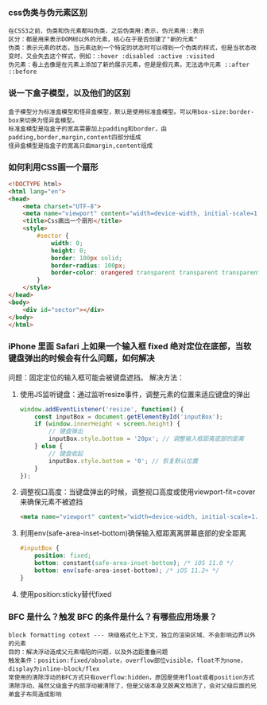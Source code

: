 ### css伪类与伪元素区别

```
在CSS3之前，伪类和伪元素都叫伪类，之后伪类用:表示，伪元素用::表示
区分：都是用来表示DOM树以外的元素，核心在于是否创建了"新的元素"
伪类：表示元素的状态，当元素达到一个特定的状态时可以得到一个伪类的样式，但是当状态改变时，又会失去这个样式，例如：:hover :disabled :active :visited
伪元素：看上去像是在元素上添加了新的展示元素，但是是假元素，无法选中元素 ::after ::before
```

### 说一下盒子模型，以及他们的区别
```
盒子模型分为标准盒模型和怪异盒模型，默认是使用标准盒模型。可以用box-size:border-box来切换为怪异盒模型。
标准盒模型是指盒子的宽高需要加上padding和border，由padding,border,margin,content四部分组成
怪异盒模型是指盒子的宽高只由margin,content组成
```

### 如何利用CSS画一个扇形

```html
<!DOCTYPE html>
<html lang="en">
<head>
    <meta charset="UTF-8">
    <meta name="viewport" content="width=device-width, initial-scale=1.0">
    <title>Css画出一个扇形</title>
    <style>
        #sector {
            width: 0;
            height: 0;
            border: 100px solid;
            border-radius: 100px;
            border-color: orangered transparent transparent transparent;
        }
    </style>
</head>
<body>
    <div id="sector"></div>
</body>
</html>
```
### iPhone 里面 Safari 上如果一个输入框 fixed 绝对定位在底部，当软键盘弹出的时候会有什么问题，如何解决

问题：固定定位的输入框可能会被键盘遮挡。
解决方法：
1. 使用JS监听键盘：通过监听resize事件，调整元素的位置来适应键盘的弹出
   ```js
   window.addEventListener('resize', function() {
       const inputBox = document.getElementById('inputBox');
       if (window.innerHeight < screen.height) {
           // 键盘弹出
           inputBox.style.bottom = '20px'; // 调整输入框距离底部的距离
       } else {
           // 键盘收起
           inputBox.style.bottom = '0'; // 恢复默认位置
       }
   });
   ```
2. 调整视口高度：当键盘弹出的时候，调整视口高度或使用viewport-fit=cover来确保元素不被遮挡
   ```html
   <meta name="viewport" content="width=device-width, initial-scale=1.0, viewport-fit=cover">
   ```
3. 利用env(safe-area-inset-bottom)确保输入框距离离屏幕底部的安全距离
   ```css
   #inputBox {
       position: fixed;
       bottom: constant(safe-area-inset-bottom); /* iOS 11.0 */
       bottom: env(safe-area-inset-bottom); /* iOS 11.2+ */
   }
   ```

4. 使用position:sticky替代fixed
### BFC 是什么？触发 BFC 的条件是什么？有哪些应用场景？

```
block formatting cotext --- 块级格式化上下文，独立的渲染区域、不会影响边界以外的元素
目的：解决浮动造成父元素塌陷的问题，以及外边距重叠问题
触发条件：position:fixed/absolute，overflow部位visible，float不为none，display为inline-block/flex
常使用的清除浮动的BFC方式只有overflow:hidden，原因是使用float或者position方式清除浮动，虽然父级盒子内部浮动被清除了，但是父级本身又脱离文档流了，会对父级后面的兄弟盒子布局造成影响
```


